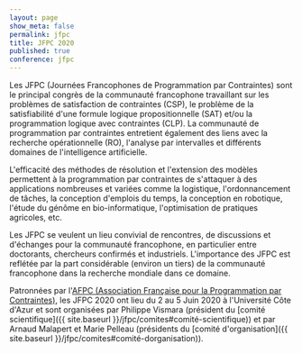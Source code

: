 ```yaml
---
layout: page
show_meta: false
permalink: jfpc
title: JFPC 2020
published: true
conference: jfpc
---
```


Les JFPC (Journées Francophones de Programmation par Contraintes) sont le principal congrès de la communauté francophone travaillant sur les problèmes de satisfaction de contraintes (CSP), le problème de la satisfiabilité d'une formule logique propositionnelle (SAT) et/ou la programmation logique avec contraintes (CLP). La communauté de programmation par contraintes entretient également des liens avec la recherche opérationnelle (RO), l'analyse par intervalles et différents domaines de l'intelligence artificielle.

L'efficacité des méthodes de résolution et l'extension des modèles permettent à la programmation par contraintes de s'attaquer à des applications nombreuses et variées comme la logistique, l'ordonnancement de tâches, la conception d'emplois du temps, la conception en robotique, l'étude du génôme en bio-informatique, l'optimisation de pratiques agricoles, etc.

Les JFPC se veulent un lieu convivial de rencontres, de discussions et d'échanges pour la communauté francophone, en particulier entre doctorants, chercheurs confirmés et industriels. L'importance des JFPC est reflétée par la part considérable (environ un tiers) de la communauté francophone dans la recherche mondiale dans ce domaine.

Patronnées par l'[AFPC (Association Française pour la Programmation par Contraintes)](http://afpc-asso.org/web/), les JFPC 2020 ont lieu du 2 au 5 Juin 2020 à l'Université Côte d'Azur et sont organisées par Philippe Vismara (président du [comité scientifique]({{ site.baseurl }}/jfpc/comites#comité-scientifique)) et par Arnaud Malapert et Marie Pelleau (présidents du [comité d'organisation]({{ site.baseurl }}/jfpc/comites#comité-dorganisation)).

